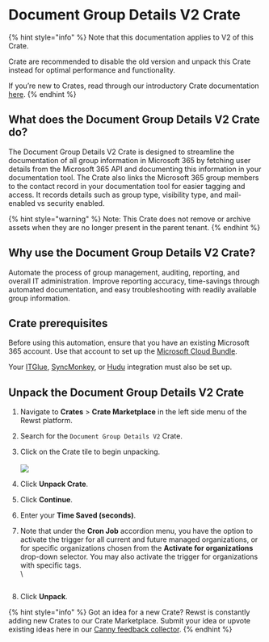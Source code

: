 # Document Group Details V2 Crate

{% hint style="info" %}
Note that this documentation applies to V2 of this Crate.

Crate are recommended to disable the old version and unpack this Crate instead for optimal performance and functionality.&#x20;

If you’re new to Crates, read through our introductory Crate documentation [here](https://docs.rewst.help/prebuilt-automations/crates).
{% endhint %}

## What does the Document Group Details V2 Crate do?

The Document Group Details V2 Crate is designed to streamline the documentation of all group information in Microsoft 365 by fetching user details from the Microsoft 365 API and documenting this information in your documentation tool. The Crate also links the Microsoft 365 group members to the contact record in your documentation tool for easier tagging and access. It records details such as group type, visibility type, and mail-enabled vs security enabled.&#x20;

{% hint style="warning" %}
Note: This Crate does not remove or archive assets when they are no longer present in the parent tenant.
{% endhint %}

## Why use the Document Group Details V2 Crate?

Automate the process of group management, auditing, reporting, and overall IT administration. Improve reporting accuracy, time-savings through automated documentation, and easy troubleshooting with readily available group information.&#x20;

## Crate prerequisites

Before using this automation, ensure that you have an existing Microsoft 365 account. Use that account to set up the [Microsoft Cloud Bundle](../../configuration/integrations/integration-guides/microsoft-cloud-integration-bundle/).

Your [ITGlue](../../configuration/integrations/integration-guides/it-glue-integration-setup.md), [SyncMonkey](../../configuration/integrations/integration-guides/syncmonkey-integration.md), or [Hudu](../../configuration/integrations/integration-guides/hudu-integration-setup.md) integration must also be set up.

## Unpack the Document Group Details V2 Crate

1. Navigate to **Crates** > **Crate Marketplace** in the left side menu of the Rewst platform.
2. Search for the `Document Group Details V2` Crate.
3. Click on the Crate tile to begin unpacking.\
   \
   ![](<../../../.gitbook/assets/Screenshot 2025-05-28 at 4.05.40 PM.png>)
4. Click **Unpack Crate**.
5. Click **Continue**.
6. Enter your **Time Saved (seconds)**.
7.  Note that under the **Cron Job** accordion menu, you have the option to activate the trigger for all current and future managed organizations, or for specific organizations chosen from the **Activate for organizations** drop-down selector. You may also activate the trigger for organizations with specific tags. \
    \


    <figure><img src="../../../.gitbook/assets/Screenshot 2025-05-28 at 4.06.43 PM.png" alt=""><figcaption></figcaption></figure>
8. Click **Unpack**.

{% hint style="info" %}
Got an idea for a new Crate? Rewst is constantly adding new Crates to our Crate Marketplace. Submit your idea or upvote existing ideas here in our [Canny feedback collector](https://rewst.canny.io/crates).
{% endhint %}
